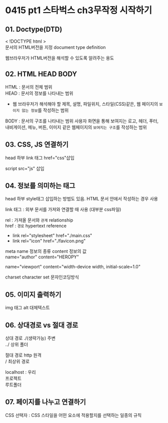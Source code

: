 # 0415 pt1 스타벅스 ch3무작정 시작하기
## 01. Doctype(DTD)  
< !DOCTYPE html >  
문서의 HTML버전을 지정
document type definition

웹브라우저가 HTML버전을 해석할 수 있도록 알려주는 용도

## 02. HTML HEAD BODY
HTML : 문서의 전체 범위  
HEAD : 문서의 정보를 나타내는 범위
 - 웹 브라우저가 해석해야 할 제목, 설명, 파일위치, 스타일(CSS)같은,
 웹 페이지의 `보이지 않는 정보`를 작성하는 범위  

BODY : 문서의 구조를 나타내는 범위
사용자 화면을 통해 보여지는 로고, 헤더, 푸터, 내비게이션, 메뉴, 버튼, 이미지 같은 웹페이지의 `보여지는 구조`를 작성하는 범위

## 03. CSS, JS 연결하기
head 하부 link 태그 href="css"삽입

script src="js" 삽입

## 04. 정보를 의미하는 태그
head 하부 style태그 삽입하는 방법도 있음.
HTML 문서 안에서 작성하는 경우 사용

link 태그 : 외부 문서를 가져와 연결할 때 사용
(대부분 css파일)

rel : 가져올 문서와 `관계` relationship  
href : `경로`
hypertext reference

- link rel="stylesheet" href="./main.css"  
- link rel="icon" href="./favicon.png"

meta name 정보의 종류 content 정보의 값  
name="author" content="HEROPY"

name="viewport" content="width-device width, initial-scale=1.0"

charset character set 문자인코딩방식

## 05. 이미지 출력하기
img 태그
alt 대체텍스트

## 06. 상대경로 vs 절대 경로
상대 경로 ./(생략가능) 주변  
../ 상위 폴더

절대 경로 http 원격  
/ 최상위 경로

localhost : 우리  
프로젝트  
루트폴더

## 07. 페이지를 나누고 연결하기

CSS 선택자 :
CSS 스타일을 어떤 요소에 적용할지를
선택하는 일종의 규칙

